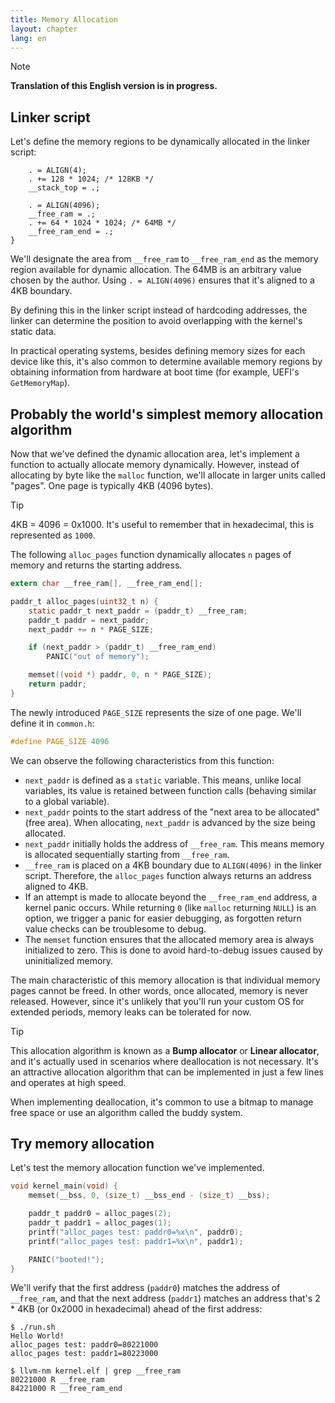 ```yaml
---
title: Memory Allocation
layout: chapter
lang: en
---
```


> [!NOTE]
>
> **Translation of this English version is in progress.**

## Linker script

Let's define the memory regions to be dynamically allocated in the linker script:

```plain:kernel.ld {5-8}
    . = ALIGN(4);
    . += 128 * 1024; /* 128KB */
    __stack_top = .;

    . = ALIGN(4096);
    __free_ram = .;
    . += 64 * 1024 * 1024; /* 64MB */
    __free_ram_end = .;
}
```

We'll designate the area from `__free_ram` to `__free_ram_end` as the memory region available for dynamic allocation. The 64MB is an arbitrary value chosen by the author. Using `. = ALIGN(4096)` ensures that it's aligned to a 4KB boundary.

By defining this in the linker script instead of hardcoding addresses, the linker can determine the position to avoid overlapping with the kernel's static data.

In practical operating systems, besides defining memory sizes for each device like this, it's also common to determine available memory regions by obtaining information from hardware at boot time (for example, UEFI's `GetMemoryMap`).

## Probably the world's simplest memory allocation algorithm

Now that we've defined the dynamic allocation area, let's implement a function to actually allocate memory dynamically. However, instead of allocating by byte like the `malloc` function, we'll allocate in larger units called "pages". One page is typically 4KB (4096 bytes).

> [!TIP]
>
> 4KB = 4096 = 0x1000. It's useful to remember that in hexadecimal, this is represented as `1000`.

The following `alloc_pages` function dynamically allocates `n` pages of memory and returns the starting address.

```c:kernel.c
extern char __free_ram[], __free_ram_end[];

paddr_t alloc_pages(uint32_t n) {
    static paddr_t next_paddr = (paddr_t) __free_ram;
    paddr_t paddr = next_paddr;
    next_paddr += n * PAGE_SIZE;

    if (next_paddr > (paddr_t) __free_ram_end)
        PANIC("out of memory");

    memset((void *) paddr, 0, n * PAGE_SIZE);
    return paddr;
}
```

The newly introduced `PAGE_SIZE` represents the size of one page. We'll define it in `common.h`:

```c:common.h
#define PAGE_SIZE 4096
```

We can observe the following characteristics from this function:

- `next_paddr` is defined as a `static` variable. This means, unlike local variables, its value is retained between function calls (behaving similar to a global variable).
- `next_paddr` points to the start address of the "next area to be allocated" (free area). When allocating, `next_paddr` is advanced by the size being allocated.
- `next_paddr` initially holds the address of `__free_ram`. This means memory is allocated sequentially starting from `__free_ram`.
- `__free_ram` is placed on a 4KB boundary due to `ALIGN(4096)` in the linker script. Therefore, the `alloc_pages` function always returns an address aligned to 4KB.
- If an attempt is made to allocate beyond the `__free_ram_end` address, a kernel panic occurs. While returning `0` (like `malloc` returning `NULL`) is an option, we trigger a panic for easier debugging, as forgotten return value checks can be troublesome to debug.
- The `memset` function ensures that the allocated memory area is always initialized to zero. This is done to avoid hard-to-debug issues caused by uninitialized memory.

The main characteristic of this memory allocation is that individual memory pages cannot be freed. In other words, once allocated, memory is never released. However, since it's unlikely that you'll run your custom OS for extended periods, memory leaks can be tolerated for now.

> [!TIP]
>
> This allocation algorithm is known as a **Bump allocator** or **Linear allocator**, and it's actually used in scenarios where deallocation is not necessary. It's an attractive allocation algorithm that can be implemented in just a few lines and operates at high speed.
>
> When implementing deallocation, it's common to use a bitmap to manage free space or use an algorithm called the buddy system.

## Try memory allocation

Let's test the memory allocation function we've implemented.

```c:kernel.c {4-7}
void kernel_main(void) {
    memset(__bss, 0, (size_t) __bss_end - (size_t) __bss);

    paddr_t paddr0 = alloc_pages(2);
    paddr_t paddr1 = alloc_pages(1);
    printf("alloc_pages test: paddr0=%x\n", paddr0);
    printf("alloc_pages test: paddr1=%x\n", paddr1);

    PANIC("booted!");
}
```

We'll verify that the first address (`paddr0`) matches the address of `__free_ram`, and that the next address (`paddr1`) matches an address that's 2 \* 4KB (or 0x2000 in hexadecimal) ahead of the first address:

```plain
$ ./run.sh
Hello World!
alloc_pages test: paddr0=80221000
alloc_pages test: paddr1=80223000
```

```plain
$ llvm-nm kernel.elf | grep __free_ram
80221000 R __free_ram
84221000 R __free_ram_end
```
